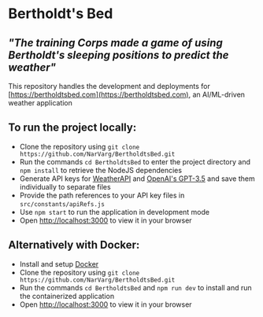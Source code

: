 # Bertholdt's Bed

## *"The training Corps made a game of using Bertholdt's sleeping positions to predict the weather"*

This repository handles the development and deployments for [https://bertholdtsbed.com](https://bertholdtsbed.com), an AI/ML-driven weather application

## To run the project locally:

* Clone the repository using `git clone https://github.com/NarVarg/BertholdtsBed.git`
* Run the commands `cd BertholdtsBed` to enter the project directory and `npm install` to retrieve the NodeJS dependencies
* Generate API keys for [WeatherAPI](https://www.weatherapi.com) and [OpenAI's GPT-3.5](https://platform.openai.com/account/api-keys) and save them individually to separate files
* Provide the path references to your API key files in `src/constants/apiRefs.js`
* Use `npm start` to run the application in development mode
* Open [http://localhost:3000](http://localhost:3000) to view it in your browser

## Alternatively with Docker:
* Install and setup [Docker](https://www.docker.com/)
* Clone the repository using `git clone https://github.com/NarVarg/BertholdtsBed.git`
* Run the commands `cd BertholdtsBed` and `npm run dev` to install and run the containerized application
* Open [http://localhost:3000](http://localhost:3000) to view it in your browser
